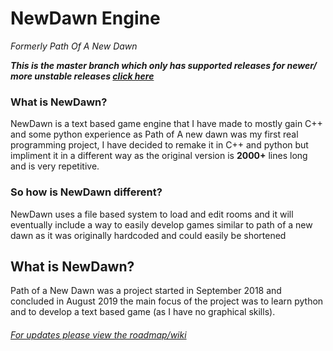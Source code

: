 # NewDawn Engine
*Formerly Path Of A New Dawn*

***This is the master branch which only has supported releases for newer/ more unstable releases [click here](https://github.com/Rarisma/NewDawn/tree/Developer)***


### What is NewDawn?
NewDawn is a text based game engine that I have made to mostly gain C++ and some python experience as Path of A new dawn was my first real programming project, I have decided to remake it in C++ and python but impliment it in a different way as the original version is **2000+** lines long and is very repetitive.
  
### So how is NewDawn different?
NewDawn uses a file based system to load and edit rooms and it will eventually include a way to easily develop games similar to path of a new dawn as it was originally hardcoded and could easily be shortened

## What is NewDawn?
Path of a New Dawn was a project started in September 2018 and concluded in August 2019 the main focus of the project was to learn python and to develop a text based game (as I have no graphical skills).

###### [For updates please view the roadmap/wiki](https://github.com/Rarisma/NewDawn/wiki) 

